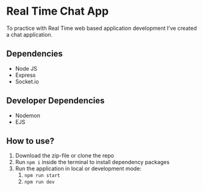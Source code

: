 # Real Time Chat App
To practice with Real Time web based application development I've created a chat application.

## Dependencies
- Node JS
- Express
- Socket.io

## Developer Dependencies
- Nodemon
- EJS

## How to use?
1. Download the zip-file or clone the repo
2. Run `npm i` inside the terminal to install dependency packages
3. Run the application in local or development mode:
    1. `npm run start`
    2. `npm run dev`
